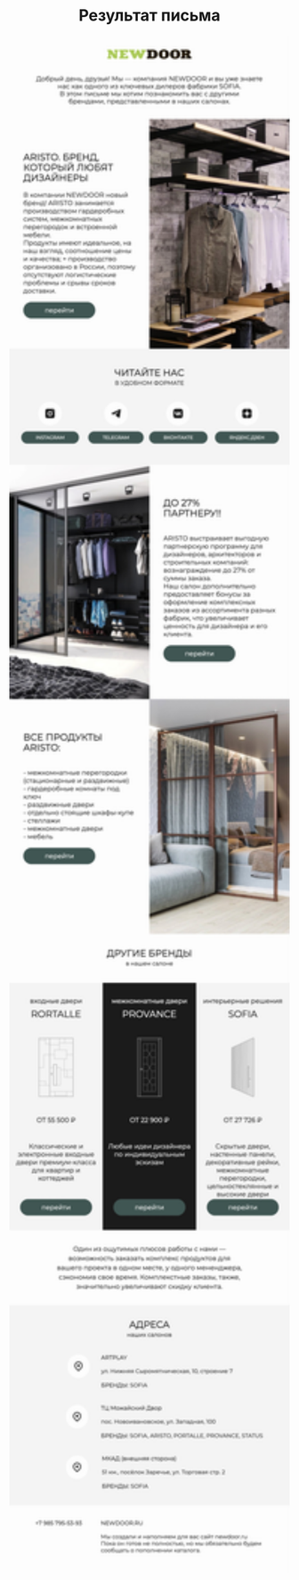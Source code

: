 <div width="100%">
  <div align="center">
    <h1>Результат письма</h1>
    <img src="https://github.com/angelkrylova/Email_NewDoor/blob/main/scr.jpg" align="center" width="600"/>
  </div>

</div>
